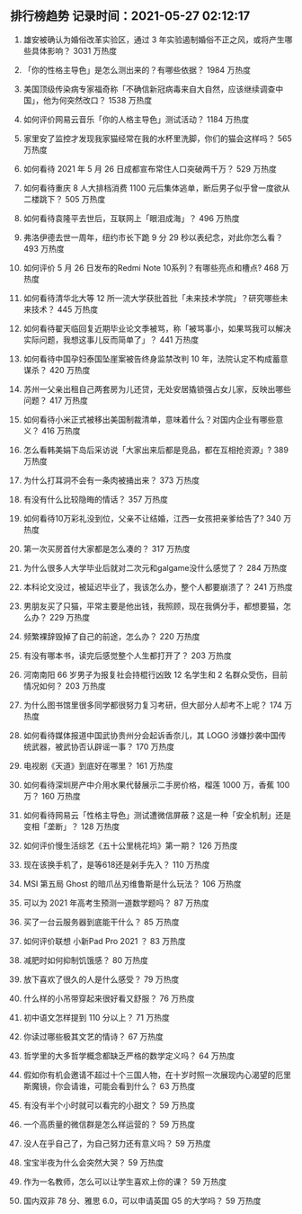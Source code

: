 
## 排行榜趋势 记录时间：2021-05-27 02:12:17
  
  1. 雄安被确认为婚俗改革实验区，通过 3 年实验遏制婚俗不正之风，或将产生哪些具体影响？ 3031 万热度
    
  2. 「你的性格主导色」是怎么测出来的？有哪些依据？ 1984 万热度
    
  3. 美国顶级传染病专家福奇称「不确信新冠病毒来自大自然，应该继续调查中国」，他为何突然改口？ 1538 万热度
    
  4. 如何评价网易云音乐「你的人格主导色」测试活动？ 1184 万热度
    
  5. 家里安了监控才发现我家猫经常在我的水杯里洗脚，你们的猫会这样吗？ 565 万热度
    
  6. 如何看待 2021 年 5 月 26 日成都宣布常住人口突破两千万？ 529 万热度
    
  7. 如何看待重庆 8 人大排档消费 1100 元后集体逃单，断后男子似乎曾一度欲从二楼跳下？ 505 万热度
    
  8. 如何看待袁隆平去世后，互联网上「眼泪成海」？ 496 万热度
    
  9. 弗洛伊德去世一周年，纽约市长下跪 9 分 29 秒以表纪念，对此你怎么看？ 493 万热度
    
  10. 如何评价 5 月 26 日发布的Redmi Note 10系列？有哪些亮点和槽点? 468 万热度
    
  11. 如何看待清华北大等 12 所一流大学获批首批「未来技术学院」？研究哪些未来技术？ 445 万热度
    
  12. 如何看待翟天临回复近期毕业论文季被骂，称「被骂事小，如果骂我可以解决实际问题，我想这事儿反而简单了」？ 441 万热度
    
  13. 如何看待中国孕妇泰国坠崖案被告终身监禁改判 10 年，法院认定不构成蓄意谋杀？ 420 万热度
    
  14. 苏州一父亲出租自己两套房为儿还贷，无处安居撬锁强占女儿家，反映出哪些问题？ 417 万热度
    
  15. 如何看待小米正式被移出美国制裁清单，意味着什么？对国内企业有哪些意义？ 416 万热度
    
  16. 怎么看韩美娟下岛后采访说「大家出来后都是竞品，都在互相抢资源」? 389 万热度
    
  17. 为什么打耳洞不会有一条肉被捅出来？ 373 万热度
    
  18. 有没有什么比较隐晦的情话？ 357 万热度
    
  19. 如何看待10万彩礼没到位，父亲不让结婚，江西一女孩把亲爹给告了? 340 万热度
    
  20. 第一次买房首付大家都是怎么凑的？ 317 万热度
    
  21. 为什么很多人大学毕业后就对二次元和galgame没什么感觉了？ 284 万热度
    
  22. 本科论文没过，被延迟毕业了，我该怎么办，整个人都要崩溃了？ 241 万热度
    
  23. 男朋友买了只猫，平常主要是他出钱，我照顾，现在我俩分手，都想要猫，怎么办？ 229 万热度
    
  24. 频繁裸辞毁掉了自己的前途，怎么办？ 220 万热度
    
  25. 有没有哪本书，读完后感觉整个人生都打开了？ 203 万热度
    
  26. 河南南阳 66 岁男子为报复社会持棍行凶致 12 名学生和 2 名群众受伤，目前情况如何？ 203 万热度
    
  27. 为什么图书馆里很多同学都很努力复习考研，但大部分人却考不上呢？ 174 万热度
    
  28. 如何看待媒体报道中国武协贵州分会起诉香奈儿，其 LOGO 涉嫌抄袭中国传统武器，被武协否认辟谣一事？ 170 万热度
    
  29. 电视剧《天道》到底好在哪里？ 161 万热度
    
  30. 如何看待深圳房产中介用水果代替展示二手房价格，榴莲 1000 万，香蕉 100 万？ 160 万热度
    
  31. 如何看待网易云「性格主导色」测试遭微信屏蔽？这是一种「安全机制」还是变相「垄断」？ 128 万热度
    
  32. 如何评价慢生活综艺《五十公里桃花坞》第一期？ 126 万热度
    
  33. 现在该换手机了，是等618还是剁手先入？ 110 万热度
    
  34. MSI 第五局 Ghost 的暗爪丛刃维鲁斯是什么玩法？ 106 万热度
    
  35. 可以为 2021 年高考生预测一道数学题吗？ 87 万热度
    
  36. 买了一台云服务器到底能干什么？ 85 万热度
    
  37. 如何评价联想 小新Pad Pro 2021 ？ 83 万热度
    
  38. 减肥时如何抑制饥饿感？ 80 万热度
    
  39. 放下喜欢了很久的人是什么感受？ 79 万热度
    
  40. 什么样的小吊带穿起来很好看又舒服？ 76 万热度
    
  41. 初中语文怎样提到 110 分以上？ 71 万热度
    
  42. 你读过哪些极其文艺的情诗？ 67 万热度
    
  43. 哲学里的大多哲学概念都缺乏严格的数学定义吗？ 64 万热度
    
  44. 假如你有机会邀请不超过十个三国人物，在十岁时照一次展现内心渴望的厄里斯魔镜，你会请谁，可能会看到什么？ 63 万热度
    
  45. 有没有半个小时就可以看完的小甜文？ 59 万热度
    
  46. 一个高质量的微信群是怎么样运营的？ 59 万热度
    
  47. 没人在乎自己了，为自己努力还有意义吗？ 59 万热度
    
  48. 宝宝半夜为什么会突然大哭？ 59 万热度
    
  49. 作为一名教师，怎么可以让学生喜欢上你的课？ 59 万热度
    
  50. 国内双非 78 分、雅思 6.0，可以申请英国 G5 的大学吗？ 59 万热度
    